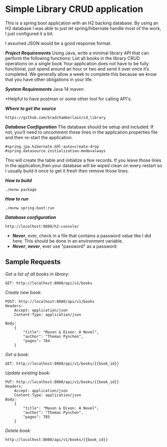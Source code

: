 # Simple Library CRUD application

This is a spring boot application with an H2 backing database. By using an H2 database I was able to just let spring/hibernate handle most of the work, I just configured it a bit.

I assumed JSON would be a good response format.

***Project Requirements***
Using Java, write a minimal library API that can perform the following functions:
List all books in the library
CRUD operations on a single book
Your application does not have to be fully functional, just spend around an hour or two and send it over once it’s completed. We generally allow a week to complete this because we know that you have other obligations in your life.

***System Requirements***
Java 14
maven

*Helpful to have postman or some other tool for calling API's.

***Where to get the source***
```
https://github.com/bradchamberlain/cd_library
```

***Database Configuration***
The database should be setup and included.  If not, you'll need to uncomment these lines in the application.properties file and then re-start the application.
```
#spring.jpa.hibernate.ddl-auto=create-drop
#spring.datasource.initialization-mode=always
```
This will create the table and initialize a few records.  If you leave those lines in the application,then your database will be wiped clean on 
every restart so I usually build it once to get it fresh then remove those lines. 

***How to build***
```
./mvnw package
```

***How to run***
```
./mvnw spring-boot:run
```

***Database configuration***
```
http://localhost:8080/h2-console/
```
* ***Never***, ever, check in a file that contains a password value like I did here.  This should be done in an environment variable.
* ***Never***, ***never***, ever use "password" as a password

## Sample Requests

*Get a list of all books in library:*
```
GET: http://localhost:8080/api/v1/books
```

*Create new book:*
```
POST: http://localhost:8080/api/v1/books
Headers: 
    Accept: application/json 
    Content-Type: application/json

Body:
    {
        "title": "Mason & Dixon: A Novel",
        "author": "Thomas Pynchon",
        "pages": 784
    }
```

*Get a book:*
```
GET: http://localhost:8080/api/v1/books/{{book_id}}
```

*Update existing book:*
```
PUT: http://localhost:8080/api/v1/books/{{book_id}}
Headers: 
    Accept: application/json 
    Content-Type: application/json
Body:
    {
        "title": "Mason & Dixon: A Novel",
        "author": "Thomas Pynchon",
        "pages": 785
    }
```

*Delete book:*
```
http://localhost:8080/api/v1/books/{{book_id}}
```
